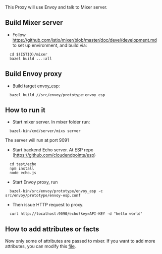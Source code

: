 
This Proxy will use Envoy and talk to Mixer server. 


## Build Mixer server

* Follow https://github.com/istio/mixer/blob/master/doc/devel/development.md to set up environment, and build via:

```
  cd $(ISTIO)/mixer
  bazel build ...:all
```
  
## Build Envoy proxy

* Build target envoy_esp:

```
  bazel build //src/envoy/prototype:envoy_esp
```

## How to run it

* Start mixer server. In mixer folder run:

```
  bazel-bin/cmd/server/mixs server
```
  
  The server will run at port 9091

* Start backend Echo server. At ESP repo (https://github.com/cloudendpoints/esp)

```
  cd test/echo
  npm install
  node echo.js
```

* Start Envoy proxy, run

```
  bazel-bin/src/envoy/prototype/envoy_esp -c src/envoy/prototype/envoy-esp.conf
```
  
* Then issue HTTP request to proxy.

```
  curl http://localhost:9090/echo?key=API-KEY -d "hello world"
```

## How to add attributes or facts

Now only some of attributes are passed to mixer.  If you want to add more attributes, you can
modify this [file](https://gcp-apis.git.corp.google.com/esp/+/test/envoy-mixer/src/api_manager/mixer/mixer.cc).
